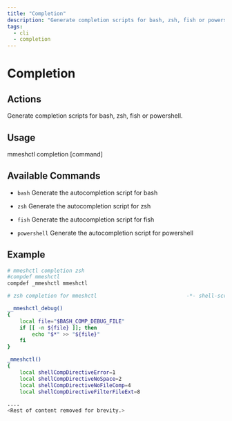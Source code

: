 ```yaml
---
title: "Completion"
description: "Generate completion scripts for bash, zsh, fish or powershell."
tags:
  - cli
  - completion
---
```


# Completion


## Actions

Generate completion scripts for bash, zsh, fish or powershell.

## Usage

  mmeshctl completion [command]

## Available Commands

- `bash`        Generate the autocompletion script for bash

- `zsh`         Generate the autocompletion script for zsh

- `fish`        Generate the autocompletion script for fish

- `powershell`  Generate the autocompletion script for powershell

## Example

```bash
# mmeshctl completion zsh
#compdef mmeshctl
compdef _mmeshctl mmeshctl

# zsh completion for mmeshctl                             -*- shell-script -*-

__mmeshctl_debug()
{
    local file="$BASH_COMP_DEBUG_FILE"
    if [[ -n ${file} ]]; then
        echo "$*" >> "${file}"
    fi
}

_mmeshctl()
{
    local shellCompDirectiveError=1
    local shellCompDirectiveNoSpace=2
    local shellCompDirectiveNoFileComp=4
    local shellCompDirectiveFilterFileExt=8

....
<Rest of content removed for brevity.>
```
